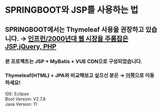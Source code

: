 SPRINGBOOT와 JSP를 사용하는 법
==============================
## SPRINGBOOT에서는 Thymeleaf 사용을 권장하고 있습니다. → <a href="https://www.inflearn.com/pages/infmation-58-20230207">인프런/2000년대 웹 시장을 주름잡은 JSP,jQuery, PHP</a>
### 본 프로젝트는 JSP + MyBatis + VUE CDN으로 구성되었습니다.
### Thymeleaf(HTML) + JPA와 비교해보고 싶으신 분은 → <a href="https://github.com/babydev-by03KOREA/SpringBootAndJPA">이쪽</a>으로 이동하세요!
IDE: Eclipse <br> 
Boot Version: V2.7.8 <br>
Java Version: 11 <br>
